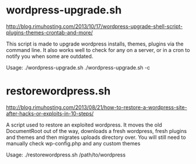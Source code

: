 # wordpress-upgrade.sh 
http://blog.rimuhosting.com/2013/10/17/wordpress-upgrade-shell-script-plugins-themes-crontab-and-more/

This script is made to upgrade wordpress installs, themes, plugins via the command line. It also works well to check for any on a server, or in a cron to notify you when some are outdated.

Usage: ./wordpress-upgrade.sh
       ./wordpress-upgrade.sh -c

# restorewordpress.sh 
http://blog.rimuhosting.com/2013/08/21/how-to-restore-a-wordpress-site-after-hacks-or-exploits-in-10-steps/

A script used to restore an exploited wordpress. It moves the old DocumentRoot out of the way, downloads a fresh wordpress, fresh plugins and themes and then migrates uploads directory over.
You will still need to manually check wp-config.php and any custom themes

Usage: ./restorewordpress.sh /path/to/wordpress

